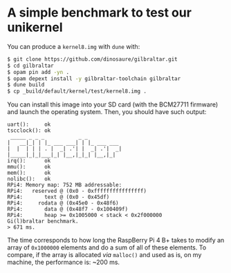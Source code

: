 # A simple benchmark to test our unikernel

You can produce a `kernel8.img` with `dune` with:
```sh
$ git clone https://github.com/dinosaure/gilbraltar.git
$ cd gilbraltar
$ opam pin add -yn .
$ opam depext install -y gilbraltar-toolchain gilbraltar
$ dune build
$ cp _build/default/kernel/test/kernel8.img .
```

You can install this image into your SD card (with the BCM27711 firmware) and
launch the operating system. Then, you should have such output:
```
uart():     ok
tscclock(): ok
 _____ _ _ _           _ _           
|   __|_| | |_ ___ ___| | |_ ___ ___ 
|  |  | | | . |  _| .'| |  _| .'|  _|
|_____|_|_|___|_| |__,|_|_| |__,|_|  
irq():      ok
mmu():      ok
mem():      ok
nolibc():   ok
RPi4: Memory map: 752 MB addressable:
RPi4:   reserved @ (0x0 - 0xffffffffffffffff)
RPi4:       text @ (0x0 - 0x45df)
RPi4:     rodata @ (0x45e0 - 0x48f6)
RPi4:       data @ (0x48f7 - 0x100409f)
RPi4:       heap >= 0x1005000 < stack < 0x2f000000
Gi(l)braltar benchmark.
> 671 ms.
```

The time corresponds to how long the RaspBerry Pi 4 B+ takes to modify an array
of `0x1000000` elements and do a sum of all of these elements. To compare, if
the array is allocated _via_ `malloc()` and used as is, on my machine, the
performance is: ~200 ms.
